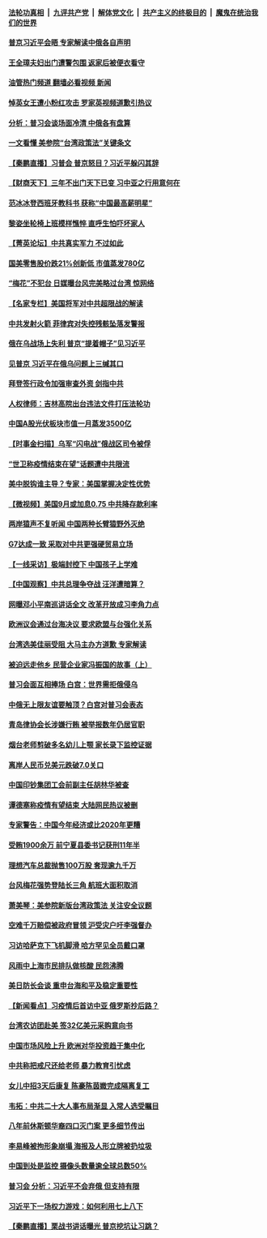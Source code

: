 ####  [法轮功真相](../../../../basic/blob/master/README.md?t=09161131) &nbsp;|&nbsp; [九评共产党](../../../../9ping.md/blob/master/README.md?t=09161131) &nbsp;|&nbsp; [解体党文化](../../../../jtdwh.md/blob/master/README.md?t=09161131)  &nbsp;|&nbsp; [共产主义的终极目的](../../../../gczydzjmd.md/blob/master/README.md?t=09161131) &nbsp;|&nbsp; [魔鬼在统治我们的世界](../../../../mgztzwmdsj.md/blob/master/README.md?t=09161131) 

#### [普京习近平会晤 专家解读中俄各自声明](../pages/nsc413/n13825984.md?t=09161131) 

#### [王全璋夫妇出门遭警包围 返家后被便衣看守](../pages/nsc413/n13826096.md?t=09161131) 

#### [油管热门频道 翻墙必看视频 新闻](http://45.76.130.85:81/youtube.html?09161131)

#### [悼英女王遭小粉红攻击 罗家英视频道歉引热议](../pages/nsc413/n13826031.md?t=09161131) 

#### [分析：普习会谈场面冷清 中俄各有盘算](../pages/nsc413/n13826004.md?t=09161131) 

#### [一文看懂 美参院“台湾政策法”关键条文](../pages/nsc413/n13825882.md?t=09161131) 

#### [【秦鹏直播】习普会 普京怒目？习近平躲闪其辞](../pages/nsc413/n13826013.md?t=09161131) 

#### [【财商天下】三年不出门天下已变 习中亚之行用意何在](../pages/nsc413/n13825946.md?t=09161131) 

#### [范冰冰登西班牙教科书 获称“中国最高薪明星”](../pages/nsc413/n13825943.md?t=09161131) 

#### [黎姿坐轮椅上班模样憔悴 直呼生怕吓坏家人](../pages/nsc413/n13826012.md?t=09161131) 

#### [【菁英论坛】中共真实军力 不过如此](../pages/nsc413/n13825926.md?t=09161131) 

#### [国美零售股价跌21%创新低 市值蒸发780亿](../pages/nsc413/n13826019.md?t=09161131) 

#### [“梅花”不犯台 日媒曝台风完美略过台湾 惊网络](../pages/nsc413/n13825685.md?t=09161131) 

#### [【名家专栏】美国将军对中共超限战的解读](../pages/nsc413/n13825825.md?t=09161131) 

#### [中共发射火箭 菲律宾对失控残骸坠落发警报](../pages/nsc413/n13825941.md?t=09161131) 

#### [俄在乌战场上失利 普京“提着帽子”见习近平](../pages/nsc413/n13825970.md?t=09161131) 

#### [见普京 习近平在俄乌问题上三缄其口](../pages/nsc413/n13825949.md?t=09161131) 

#### [拜登签行政令加强审查外资 剑指中共](../pages/nsc413/n13825804.md?t=09161131) 

#### [人权律师：吉林高院出台违法文件打压法轮功](../pages/nsc413/n13825665.md?t=09161131) 

#### [中国A股光伏板块市值一月蒸发3500亿](../pages/nsc413/n13825934.md?t=09161131) 

#### [【时事金扫描】乌军“闪电战”俄战区司令被俘](../pages/nsc413/n13825830.md?t=09161131) 

#### [“世卫称疫情结束在望”话题遭中共限流](../pages/nsc413/n13825789.md?t=09161131) 

#### [美中脱钩谁主导？专家：美国掌握决定性优势](../pages/nsc413/n13825556.md?t=09161131) 

#### [【微视频】美国9月或加息0.75 中共降存款利率](../pages/nsc413/n13825209.md?t=09161131) 

#### [两岸猿声不复听闻 中国两种长臂猿野外灭绝](../pages/nsc413/n13825534.md?t=09161131) 

#### [G7达成一致 采取对中共更强硬贸易立场](../pages/nsc413/n13825890.md?t=09161131) 

#### [【一线采访】极端封控下 中国孩子上学难](../pages/nsc413/n13825645.md?t=09161131) 

#### [【中国观察】中共总理争夺战 汪洋遭暗算？](../pages/nsc413/n13825615.md?t=09161131) 

#### [网曝邓小平南巡讲话全文 改革开放成习李角力点](../pages/nsc413/n13825510.md?t=09161131) 

#### [欧洲议会通过台海决议 要求欧盟与台强化关系](../pages/nsc413/n13825857.md?t=09161131) 

#### [台湾选美佳丽受阻 大马主办方道歉 专家解读](../pages/nsc413/n13825713.md?t=09161131) 

#### [被迫远走他乡 民营企业家冯振国的故事（上）](../pages/nsc413/n13825489.md?t=09161131) 

#### [普习会面互相捧场 白宫：世界需拒俄侵乌](../pages/nsc413/n13825805.md?t=09161131) 

#### [中俄无上限友谊要触顶？白宫对普习会表态](../pages/nsc413/n13825739.md?t=09161131) 

#### [青岛律协会长涉嫌行贿 被举报数年仍居官职](../pages/nsc413/n13825670.md?t=09161131) 

#### [烟台老师剪破多名幼儿上颚 家长录下监控证据](../pages/nsc413/n13825668.md?t=09161131) 

#### [离岸人民币兑美元跌破7.0关口](../pages/nsc413/n13825684.md?t=09161131) 

#### [中国印钞集团工会前副主任胡林华被查](../pages/nsc413/n13825644.md?t=09161131) 

#### [谭德塞称疫情有望结束 大陆网民热议被删](../pages/nsc413/n13825602.md?t=09161131) 

#### [专家警告：中国今年经济或比2020年更糟](../pages/nsc413/n13825576.md?t=09161131) 

#### [受贿1900余万 前宁夏县委书记获刑11年半](../pages/nsc413/n13825535.md?t=09161131) 

#### [理想汽车总裁抛售100万股 套现逾九千万](../pages/nsc413/n13825472.md?t=09161131) 

#### [台风梅花强势登陆长三角 航班大面积取消](../pages/nsc413/n13825356.md?t=09161131) 

#### [萧美琴：美参院新版台湾政策法 关注安全议题](../pages/nsc413/n13825434.md?t=09161131) 

#### [空难千万赔偿被政府冒领 沪受灾户吁李强督办](../pages/nsc413/n13824933.md?t=09161131) 

#### [习访哈萨克下飞机脚滑 哈方罕见全员戴口罩](../pages/nsc413/n13825340.md?t=09161131) 

#### [风雨中上海市民排队做核酸 民怨沸腾](../pages/nsc413/n13825281.md?t=09161131) 


#### [美日防长会谈 重申台海和平及稳定重要性](../pages/nsc413/n13825361.md?t=09161131) 

#### [【新闻看点】习疫情后首访中亚 俄罗斯抄后路？](../pages/nsc413/n13825177.md?t=09161131) 

#### [台湾农访团赴美 签32亿美元采购意向书](../pages/nsc413/n13825288.md?t=09161131) 

#### [中国市场风险上升 欧洲对华投资趋于集中化](../pages/nsc413/n13825324.md?t=09161131) 

#### [中共称把戒尺还给老师 暴力教育引忧虑](../pages/nsc413/n13825293.md?t=09161131) 

#### [女儿中招3天后康复 陈豪陈茵媺完成隔离复工](../pages/nsc413/n13825212.md?t=09161131) 

#### [韦拓：中共二十大人事布局渐显 入常人选受瞩目](../pages/nsc413/n13824638.md?t=09161131) 

#### [八年前休斯顿华裔四口灭门案 更多细节传出](../pages/nsc413/n13825223.md?t=09161131) 

#### [李易峰被拘形象崩塌 海报及人形立牌被扔垃圾](../pages/nsc413/n13825175.md?t=09161131) 

#### [中国到处是监控 摄像头数量逾全球总数50%](../pages/nsc413/n13825239.md?t=09161131) 

#### [普习会 分析：习近平不会弃俄 但支持有限](../pages/nsc413/n13825112.md?t=09161131) 

#### [习近平下一场权力游戏：如何利用七上八下](../pages/nsc413/n13825213.md?t=09161131) 

#### [【秦鹏直播】栗战书讲话曝光 普京挖坑让习跳？](../pages/nsc413/n13825203.md?t=09161131) 

<img src='http://gfw-breaker.win/goodnews/indexes/nsc413.md' width='0px' height='0px'/>
